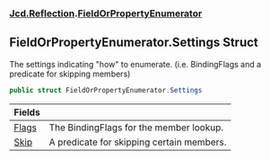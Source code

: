 ### [Jcd.Reflection](Jcd.Reflection.md 'Jcd.Reflection').[FieldOrPropertyEnumerator](Jcd.Reflection.FieldOrPropertyEnumerator.md 'Jcd.Reflection.FieldOrPropertyEnumerator')

## FieldOrPropertyEnumerator.Settings Struct

The settings indicating "how" to enumerate. (i.e. BindingFlags and a predicate for skipping members)

```csharp
public struct FieldOrPropertyEnumerator.Settings
```

| Fields | |
| :--- | :--- |
| [Flags](Jcd.Reflection.FieldOrPropertyEnumerator.Settings.Flags.md 'Jcd.Reflection.FieldOrPropertyEnumerator.Settings.Flags') | The BindingFlags for the member lookup. |
| [Skip](Jcd.Reflection.FieldOrPropertyEnumerator.Settings.Skip.md 'Jcd.Reflection.FieldOrPropertyEnumerator.Settings.Skip') | A predicate for skipping certain members. |
